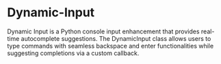 # Dynamic-Input
 Dynamic Input is a Python console input enhancement that provides real-time autocomplete suggestions. The DynamicInput class allows users to type commands with seamless backspace and enter functionalities while suggesting completions via a custom callback.
